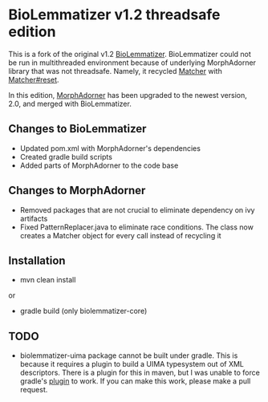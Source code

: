 # BioLemmatizer v1.2 threadsafe edition

This is a fork of the original v1.2
[BioLemmatizer](http://biolemmatizer.sourceforge.net/). BioLemmatizer
could not be run in multithreaded environment because of underlying
MorphAdorner library that was not threadsafe. Namely, it recycled
[Matcher](http://docs.oracle.com/javase/7/docs/api/java/util/regex/Matcher.html)
with [Matcher#reset](http://docs.oracle.com/javase/7/docs/api/java/util/regex/Matcher.html#reset()).

In this edition, [MorphAdorner](http://morphadorner.northwestern.edu/) has been
upgraded to the newest version, 2.0, and merged with BioLemmatizer.


## Changes to BioLemmatizer

- Updated pom.xml with MorphAdorner's dependencies
- Created gradle build scripts
- Added parts of MorphAdorner to the code base

## Changes to MorphAdorner

- Removed packages that are not crucial to eliminate dependency on ivy artifacts
- Fixed PatternReplacer.java to eliminate race conditions. The class now creates a Matcher object
for every call instead of recycling it


## Installation

- mvn clean install

or

- gradle build (only biolemmatizer-core)
 
## TODO

- biolemmatizer-uima package cannot be built under gradle. This is because it requires a plugin to build
a UIMA typesystem out of XML descriptors. There is a plugin for this in maven, but I was unable to force
gradle's [plugin](https://plugins.gradle.org/plugin/com.dictanova.jcasgen) to
work. If you can make this work, please make a pull request.
